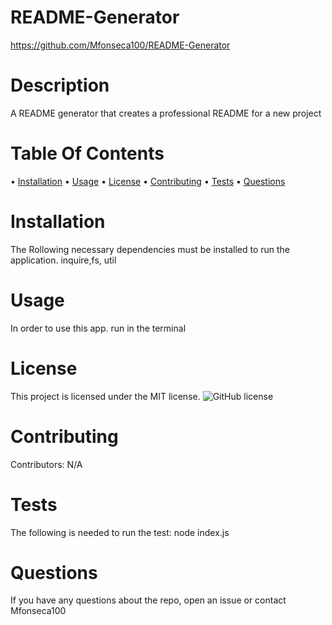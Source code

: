 # README-Generator
https://github.com/Mfonseca100/README-Generator
# Description 
A README generator that creates a professional README for a new project
# Table Of Contents
• [Installation](#installation)
• [Usage](#usage)
• [License](#license)
• [Contributing](#contributing)
• [Tests](#tests)
• [Questions](#questions)
# Installation
The Rollowing necessary dependencies must be installed to run the application. inquire,fs, util 
# Usage 
In order to use this app. run in the terminal 
# License 
This project is licensed under the MIT license. 
![GitHub license](https://img.shields.io/badge/license-MIT-blue.svg)
# Contributing 
Contributors: N/A
# Tests 
The following is needed to run the test: node index.js
# Questions 
If you have any questions about the repo, open an issue or contact Mfonseca100
